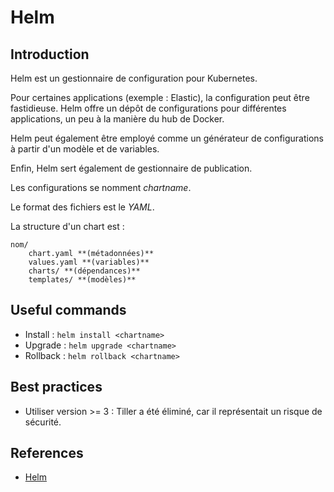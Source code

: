 # Helm

## Introduction

Helm est un gestionnaire de configuration pour Kubernetes.

Pour certaines applications (exemple : Elastic), la configuration peut être fastidieuse. Helm offre un dépôt de configurations pour différentes applications, un peu à la manière du hub de Docker.

Helm peut également être employé comme un générateur de configurations à partir d'un modèle et de variables.

Enfin, Helm sert également de gestionnaire de publication.

Les configurations se nomment *chartname*.

Le format des fichiers est le *YAML*.

La structure d'un chart est :

```
nom/
	chart.yaml **(métadonnées)**
	values.yaml **(variables)** 
	charts/ **(dépendances)**
	templates/ **(modèles)**
```

## Useful commands

- Install : `helm install <chartname>`
- Upgrade : `helm upgrade <chartname>`
- Rollback : `helm rollback <chartname>`

## Best practices

- Utiliser version >= 3 : Tiller a été éliminé, car il représentait un risque de sécurité.

## References

- [Helm](https://helm.sh/)
